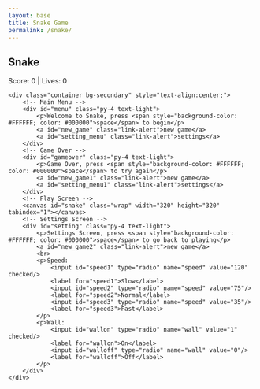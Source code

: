 ```yaml
---
layout: base
title: Snake Game
permalink: /snake/
---
```


<style>
    body{}
    .wrap{margin-left: auto; margin-right: auto;}
    canvas{
        display: none;
        border-style: solid;
        border-width: 10px;
        border-color: #FFFFFF;
    }
    canvas:focus{outline: none;}
    #gameover p, #setting p, #menu p{font-size: 20px;}
    #gameover a, #setting a, #menu a{font-size: 30px; display: block;}
    #gameover a:hover, #setting a:hover, #menu a:hover{cursor: pointer;}
    #gameover a:hover::before, #setting a:hover::before, #menu a:hover::before{
        content: ">"; margin-right: 10px;
    }
    #menu{display: block;}
    #gameover{display: none;}
    #setting{display: none;}
    #setting input{display:none;}
    #setting label{cursor: pointer;}
    #setting input:checked + label{background-color: #FFF; color: #000;}
</style>

<h2>Snake</h2>
<div class="container">
    <p class="fs-4">Score: <span id="score_value">0</span> | Lives: <span id="lives_value">0</span></p>

    <div class="container bg-secondary" style="text-align:center;">
        <!-- Main Menu -->
        <div id="menu" class="py-4 text-light">
            <p>Welcome to Snake, press <span style="background-color: #FFFFFF; color: #000000">space</span> to begin</p>
            <a id="new_game" class="link-alert">new game</a>
            <a id="setting_menu" class="link-alert">settings</a>
        </div>
        <!-- Game Over -->
        <div id="gameover" class="py-4 text-light">
            <p>Game Over, press <span style="background-color: #FFFFFF; color: #000000">space</span> to try again</p>
            <a id="new_game1" class="link-alert">new game</a>
            <a id="setting_menu1" class="link-alert">settings</a>
        </div>
        <!-- Play Screen -->
        <canvas id="snake" class="wrap" width="320" height="320" tabindex="1"></canvas>
        <!-- Settings Screen -->
        <div id="setting" class="py-4 text-light">
            <p>Settings Screen, press <span style="background-color: #FFFFFF; color: #000000">space</span> to go back to playing</p>
            <a id="new_game2" class="link-alert">new game</a>
            <br>
            <p>Speed:
                <input id="speed1" type="radio" name="speed" value="120" checked/>
                <label for="speed1">Slow</label>
                <input id="speed2" type="radio" name="speed" value="75"/>
                <label for="speed2">Normal</label>
                <input id="speed3" type="radio" name="speed" value="35"/>
                <label for="speed3">Fast</label>
            </p>
            <p>Wall:
                <input id="wallon" type="radio" name="wall" value="1" checked/>
                <label for="wallon">On</label>
                <input id="walloff" type="radio" name="wall" value="0"/>
                <label for="walloff">Off</label>
            </p>
        </div>
    </div>
</div>

<script>
(function(){
    const canvas = document.getElementById("snake");
    const ctx = canvas.getContext("2d");
    const SCREEN_SNAKE = 0;
    const screen_snake = document.getElementById("snake");
    const ele_score = document.getElementById("score_value");
    const ele_lives = document.getElementById("lives_value");
    const speed_setting = document.getElementsByName("speed");
    const wall_setting = document.getElementsByName("wall");
    const SCREEN_MENU = -1, SCREEN_GAME_OVER=1, SCREEN_SETTING=2;
    const screen_menu = document.getElementById("menu");
    const screen_game_over = document.getElementById("gameover");
    const screen_setting = document.getElementById("setting");
    const button_new_game = document.getElementById("new_game");
    const button_new_game1 = document.getElementById("new_game1");
    const button_new_game2 = document.getElementById("new_game2");
    const button_setting_menu = document.getElementById("setting_menu");
    const button_setting_menu1 = document.getElementById("setting_menu1");

    const BLOCK = 10;
    let SCREEN = SCREEN_MENU;
    let snake, snake_dir, snake_next_dir, snake_speed, food = {x:0,y:0}, score, wall;
    
    // Extra life variables
    let lives = 0;
    let powerUp = null; // {x, y}
    let powerUpTimeout = null;
    let extraLifeGiven = false; // NEW: track milestone life

    let showScreen = function(screen_opt){
        SCREEN = screen_opt;
        switch(screen_opt){
            case SCREEN_SNAKE:
                screen_snake.style.display = "block";
                screen_menu.style.display = "none";
                screen_setting.style.display = "none";
                screen_game_over.style.display = "none";
                break;
            case SCREEN_GAME_OVER:
                screen_snake.style.display = "block";
                screen_menu.style.display = "none";
                screen_setting.style.display = "none";
                screen_game_over.style.display = "block";
                break;
            case SCREEN_SETTING:
                screen_snake.style.display = "none";
                screen_menu.style.display = "none";
                screen_setting.style.display = "block";
                screen_game_over.style.display = "none";
                break;
        }
    }

    window.onload = function(){
        button_new_game.onclick = button_new_game1.onclick = button_new_game2.onclick = newGame;
        button_setting_menu.onclick = button_setting_menu1.onclick = function(){showScreen(SCREEN_SETTING);};
        setSnakeSpeed(150);
        setWall(1);

        for(let i = 0; i < speed_setting.length; i++){
            speed_setting[i].addEventListener("click", function(){
                for(let j = 0; j < speed_setting.length; j++){
                    if(speed_setting[j].checked) setSnakeSpeed(speed_setting[j].value);
                }
            });
        }
        for(let i = 0; i < wall_setting.length; i++){
            wall_setting[i].addEventListener("click", function(){
                for(let j = 0; j < wall_setting.length; j++){
                    if(wall_setting[j].checked) setWall(wall_setting[j].value);
                }
            });
        }
        window.addEventListener("keydown", function(evt){
            if(evt.code === "Space" && SCREEN !== SCREEN_SNAKE) newGame();
        }, true);
    }

    let drawGrid = function() {
        ctx.strokeStyle = "#555";
        for (let x = 0; x <= canvas.width; x += BLOCK) {
            ctx.beginPath();
            ctx.moveTo(x, 0);
            ctx.lineTo(x, canvas.height);
            ctx.stroke();
        }
        for (let y = 0; y <= canvas.height; y += BLOCK) {
            ctx.beginPath();
            ctx.moveTo(0, y);
            ctx.lineTo(canvas.width, y);
            ctx.stroke();
        }
    }

    let mainLoop = function(){
        let _x = snake[0].x;
        let _y = snake[0].y;
        snake_dir = snake_next_dir;

        switch(snake_dir){
            case 0: _y--; break;
            case 1: _x++; break;
            case 2: _y++; break;
            case 3: _x--; break;
        }

        snake.pop();
        snake.unshift({x:_x, y:_y});

        // Wall collision with extra life check
        if(wall === 1){
            if(snake[0].x < 0 || snake[0].x === canvas.width / BLOCK || snake[0].y < 0 || snake[0].y === canvas.height / BLOCK){
                if(lives > 0){
                    lives--;
                    altLives(lives);
                    if(snake[0].x < 0) snake[0].x = canvas.width / BLOCK - 1;
                    if(snake[0].x === canvas.width / BLOCK) snake[0].x = 0;
                    if(snake[0].y < 0) snake[0].y = canvas.height / BLOCK - 1;
                    if(snake[0].y === canvas.height / BLOCK) snake[0].y = 0;
                }else{
                    showScreen(SCREEN_GAME_OVER);
                    return;
                }
            }
        }

        // Snake vs Snake collision
        for(let i = 1; i < snake.length; i++){
            if(snake[0].x === snake[i].x && snake[0].y === snake[i].y){
                showScreen(SCREEN_GAME_OVER);
                return;
            }
        }

        // Snake eats food
        if(checkBlock(snake[0].x, snake[0].y, food.x, food.y)){
            snake[snake.length] = {x:snake[0].x, y:snake[0].y};
            altScore(++score);
            addFood();
        }

        // ✅ Score milestone extra life only once
        if(score >= 10 && !extraLifeGiven){
            lives++;
            altLives(lives);
            extraLifeGiven = true;
        }

        // Snake eats power-up
        if(powerUp && checkBlock(snake[0].x, snake[0].y, powerUp.x, powerUp.y)){
            lives++;
            altLives(lives);
            powerUp = null;
            if(powerUpTimeout) clearTimeout(powerUpTimeout);
        }

        // Draw canvas
        ctx.fillStyle = "royalblue";
        ctx.fillRect(0, 0, canvas.width, canvas.height);
        drawGrid();

        // Draw snake
        for(let i=0;i<snake.length;i++) activeDot(snake[i].x, snake[i].y);

        // Draw food
        activeDot(food.x, food.y);

        // Draw power-up
        if(powerUp){
            ctx.fillStyle = "yellow";
            ctx.fillRect(powerUp.x * BLOCK, powerUp.y * BLOCK, BLOCK, BLOCK);
        }

        setTimeout(mainLoop, snake_speed);
    }

    let newGame = function(){
        showScreen(SCREEN_SNAKE);
        screen_snake.focus();
        score = 0;
        lives = 0;
        extraLifeGiven = false; // reset for new game
        altScore(score);
        altLives(lives);
        snake = [{x:0, y:15}];
        snake_next_dir = 1;
        addFood();
        spawnPowerUp();
        canvas.onkeydown = function(evt){
            if([37,38,39,40].includes(evt.keyCode)) evt.preventDefault();
            changeDir(evt.keyCode);
        }
        mainLoop();
    }

    let changeDir = function(key){
        switch(key){
            case 37: if(snake_dir !== 1) snake_next_dir = 3; break;
            case 38: if(snake_dir !== 2) snake_next_dir = 0; break;
            case 39: if(snake_dir !== 3) snake_next_dir = 1; break;
            case 40: if(snake_dir !== 0) snake_next_dir = 2; break;
        }
    }

    let activeDot = function(x,y){
        ctx.fillStyle = "#FFFFFF";
        ctx.fillRect(x*BLOCK, y*BLOCK, BLOCK, BLOCK);
    }

    let addFood = function(){
        food.x = Math.floor(Math.random()*((canvas.width/BLOCK)-1));
        food.y = Math.floor(Math.random()*((canvas.height/BLOCK)-1));
        for(let i=0;i<snake.length;i++){
            if(checkBlock(food.x, food.y, snake[i].x, snake[i].y)) addFood();
        }
    }

    let checkBlock = function(x,y,_x,_y){return x===_x && y===_y;}
    let altScore = function(score_val){ele_score.innerHTML = String(score_val);}
    let altLives = function(life_val){ele_lives.innerHTML = String(life_val);}
    let setSnakeSpeed = function(speed_value){snake_speed = speed_value;}
    let setWall = function(wall_value){
        wall = wall_value;
        screen_snake.style.borderColor = (wall===0)?"#606060":"#FFFFFF";
    }

    // Spawn yellow power-up for 5 seconds
    let spawnPowerUp = function(){
        powerUp = {
            x: Math.floor(Math.random()*((canvas.width/BLOCK)-1)),
            y: Math.floor(Math.random()*((canvas.height/BLOCK)-1))
        };
        powerUpTimeout = setTimeout(()=>{ powerUp = null; }, 5000);
    }

})();
</script>
